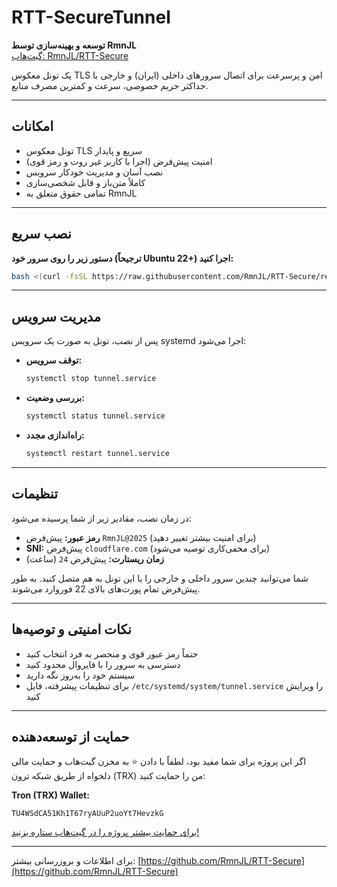 # RTT-SecureTunnel

**توسعه و بهینه‌سازی توسط RmnJL**  
[گیت‌هاب: RmnJL/RTT-Secure](https://github.com/RmnJL/RTT-Secure)

یک تونل معکوس TLS امن و پرسرعت برای اتصال سرورهای داخلی (ایران) و خارجی با حداکثر حریم خصوصی، سرعت و کمترین مصرف منابع.

---

## امکانات
- تونل معکوس TLS سریع و پایدار
- امنیت پیش‌فرض (اجرا با کاربر غیر روت و رمز قوی)
- نصب آسان و مدیریت خودکار سرویس
- کاملاً متن‌باز و قابل شخصی‌سازی
- تمامی حقوق متعلق به RmnJL

---

## نصب سریع

**دستور زیر را روی سرور خود (ترجیحاً Ubuntu 22+) اجرا کنید:**

```bash
bash <(curl -fsSL https://raw.githubusercontent.com/RmnJL/RTT-Secure/refs/heads/main/scripts/install.sh)
```

---

## مدیریت سرویس

پس از نصب، تونل به صورت یک سرویس systemd اجرا می‌شود:

- **توقف سرویس:**
  ```bash
  systemctl stop tunnel.service
  ```
- **بررسی وضعیت:**
  ```bash
  systemctl status tunnel.service
  ```
- **راه‌اندازی مجدد:**
  ```bash
  systemctl restart tunnel.service
  ```

---

## تنظیمات
در زمان نصب، مقادیر زیر از شما پرسیده می‌شود:
- **رمز عبور:** پیش‌فرض `RmnJL@2025` (برای امنیت بیشتر تغییر دهید)
- **SNI:** پیش‌فرض `cloudflare.com` (برای مخفی‌کاری توصیه می‌شود)
- **زمان ریستارت:** پیش‌فرض `24` (ساعت)

شما می‌توانید چندین سرور داخلی و خارجی را با این تونل به هم متصل کنید. به طور پیش‌فرض تمام پورت‌های بالای 22 فوروارد می‌شوند.

---

## نکات امنیتی و توصیه‌ها
- حتماً رمز عبور قوی و منحصر به فرد انتخاب کنید
- دسترسی به سرور را با فایروال محدود کنید
- سیستم خود را به‌روز نگه دارید
- برای تنظیمات پیشرفته، فایل `/etc/systemd/system/tunnel.service` را ویرایش کنید

---

## حمایت از توسعه‌دهنده
اگر این پروژه برای شما مفید بود، لطفاً با دادن ⭐️ به مخزن گیت‌هاب و حمایت مالی دلخواه از طریق شبکه ترون (TRX) من را حمایت کنید:

**Tron (TRX) Wallet:**
```
TU4WSdCA51Kh1T67ryAUuP2uoYt7HevzkG
```

[برای حمایت بیشتر پروژه را در گیت‌هاب ستاره بزنید!](https://github.com/RmnJL/RTT-Secure)

---

برای اطلاعات و بروزرسانی بیشتر:
[https://github.com/RmnJL/RTT-Secure](https://github.com/RmnJL/RTT-Secure)
